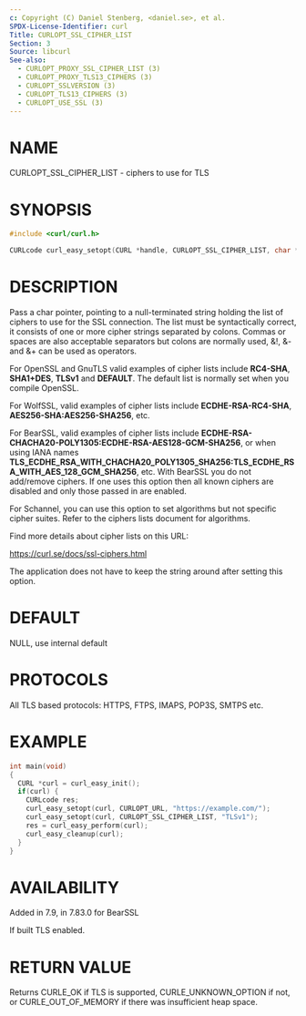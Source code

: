 ```yaml
---
c: Copyright (C) Daniel Stenberg, <daniel.se>, et al.
SPDX-License-Identifier: curl
Title: CURLOPT_SSL_CIPHER_LIST
Section: 3
Source: libcurl
See-also:
  - CURLOPT_PROXY_SSL_CIPHER_LIST (3)
  - CURLOPT_PROXY_TLS13_CIPHERS (3)
  - CURLOPT_SSLVERSION (3)
  - CURLOPT_TLS13_CIPHERS (3)
  - CURLOPT_USE_SSL (3)
---
```


# NAME

CURLOPT_SSL_CIPHER_LIST - ciphers to use for TLS

# SYNOPSIS

~~~c
#include <curl/curl.h>

CURLcode curl_easy_setopt(CURL *handle, CURLOPT_SSL_CIPHER_LIST, char *list);
~~~

# DESCRIPTION

Pass a char pointer, pointing to a null-terminated string holding the list of
ciphers to use for the SSL connection. The list must be syntactically correct,
it consists of one or more cipher strings separated by colons. Commas or
spaces are also acceptable separators but colons are normally used, &!, &- and
&+ can be used as operators.

For OpenSSL and GnuTLS valid examples of cipher lists include **RC4-SHA**,
**SHA1+DES**, **TLSv1** and **DEFAULT**. The default list is normally
set when you compile OpenSSL.

For WolfSSL, valid examples of cipher lists include **ECDHE-RSA-RC4-SHA**,
**AES256-SHA:AES256-SHA256**, etc.

For BearSSL, valid examples of cipher lists include
**ECDHE-RSA-CHACHA20-POLY1305:ECDHE-RSA-AES128-GCM-SHA256**, or when using IANA names
**TLS_ECDHE_RSA_WITH_CHACHA20_POLY1305_SHA256:TLS_ECDHE_RSA_WITH_AES_128_GCM_SHA256**,
etc.
With BearSSL you do not add/remove ciphers. If one uses this option then all
known ciphers are disabled and only those passed in are enabled.

For Schannel, you can use this option to set algorithms but not specific cipher
suites. Refer to the ciphers lists document for algorithms.

Find more details about cipher lists on this URL:

 https://curl.se/docs/ssl-ciphers.html

The application does not have to keep the string around after setting this
option.

# DEFAULT

NULL, use internal default

# PROTOCOLS

All TLS based protocols: HTTPS, FTPS, IMAPS, POP3S, SMTPS etc.

# EXAMPLE

~~~c
int main(void)
{
  CURL *curl = curl_easy_init();
  if(curl) {
    CURLcode res;
    curl_easy_setopt(curl, CURLOPT_URL, "https://example.com/");
    curl_easy_setopt(curl, CURLOPT_SSL_CIPHER_LIST, "TLSv1");
    res = curl_easy_perform(curl);
    curl_easy_cleanup(curl);
  }
}
~~~

# AVAILABILITY

Added in 7.9, in 7.83.0 for BearSSL

If built TLS enabled.

# RETURN VALUE

Returns CURLE_OK if TLS is supported, CURLE_UNKNOWN_OPTION if not, or
CURLE_OUT_OF_MEMORY if there was insufficient heap space.
